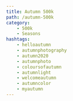 ```yaml
---
title: Autumn 500k
path: /autumn-500k
category: 
    - 500k
    - Seasons
hashtags:
    - helloautumn
    - autumnphotography
    - autumn2020
    - autumnphoto
    - coloursofautumn
    - autumnlight
    - welcomeautumn
    - autumncolor
    - myautumn
---
```

